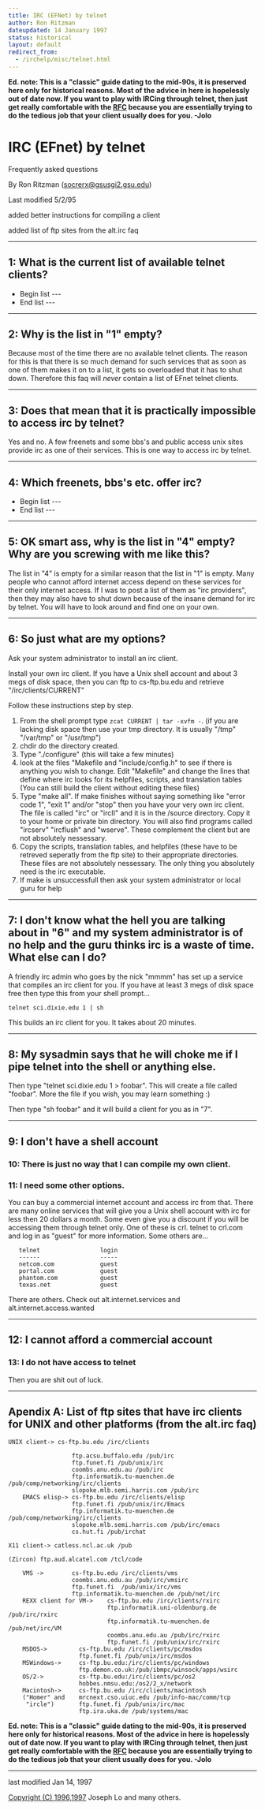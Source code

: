 ```yaml
---
title: IRC (EFNet) by telnet
author: Ron Ritzman
dateupdated: 14 January 1997
status: historical
layout: default
redirect_from:
  - /irchelp/misc/telnet.html
---
```

**Ed. note: This is a "classic" guide dating to the mid-90s, it is preserved here only for historical reasons. Most of the advice in here is hopelessly out of date now. If you want to play with IRCing through telnet, then just get really comfortable with the [RFC](../rfc/) because you are essentially trying to do the tedious job that your client usually does for you. -Jolo**

#  IRC (EFnet) by telnet

Frequently asked questions

By Ron Ritzman (socrerx@gsusgi2.gsu.edu)

Last modified 5/2/95

added better instructions for compiling a client

added list of ftp sites from the alt.irc faq

* * *

## 1: What is the current list of available telnet clients?

  * Begin list ---
  * End list ---

* * *

## 2: Why is the list in "1" empty?

Because most of the time there are no available telnet clients. The reason for
this is that there is so much demand for such services that as soon as one of
them makes it on to a list, it gets so overloaded that it has to shut down.
Therefore this faq will *never* contain a list of EFnet telnet clients.

* * *

## 3: Does that mean that it is practically impossible to access irc by telnet?

Yes and no. A few freenets and some bbs's and public access unix sites provide
irc as one of their services. This is one way to access irc by telnet.

* * *

## 4: Which freenets, bbs's etc. offer irc?

  * Begin list ---
  * End list ---

* * *

## 5: OK smart ass, why is the list in "4" empty? Why are you screwing with me like this?

The list in "4" is empty for a similar reason that the list in "1" is empty.
Many people who cannot afford internet access depend on these services for
their only internet access. If I was to post a list of them as "irc
providers", then they may also have to shut down because of the insane demand
for irc by telnet. You will have to look around and find one on your own.

* * *

## 6: So just what are my options?

Ask your system administrator to install an irc client.

Install your own irc client. If you have a Unix shell account and about 3 megs
of disk space, then you can ftp to cs-ftp.bu.edu and retrieve
"/irc/clients/CURRENT"

Follow these instructions step by step.

  1. From the shell prompt type `zcat CURRENT | tar -xvfm -`. (if you are lacking disk space then use your tmp directory. It is usually "/tmp" "/var/tmp" or "/usr/tmp")
  2. chdir do the directory created.
  3. Type "./configure" (this will take a few minutes)
  4. look at the files "Makefile and "include/config.h" to see if there is anything you wish to change. Edit "Makefile" and change the lines that define where irc looks for its helpfiles, scripts, and translation tables (You can still build the client without editing these files)
  5. Type "make all". If make finishes without saying something like "error code 1", "exit 1" and/or "stop" then you have your very own irc client. The file is called "irc" or "ircII" and it is in the /source directory. Copy it to your home or private bin directory. You will also find programs called "ircserv" "ircflush" and "wserve". These complement the client but are not absolutely nessessary.
  6. Copy the scripts, translation tables, and helpfiles (these have to be retreved seperatly from the ftp site) to their appropriate directories. These files are not absolutely nessessary. The only thing you absolutely need is the irc executable.
  7. If make is unsuccessfull then ask your system administrator or local guru for help

* * *

## 7: I don't know what the hell you are talking about in "6" and my system administrator is of no help and the guru thinks irc is a waste of time. What else can I do?

A friendly irc admin who goes by the nick "mmmm" has set up a service that
compiles an irc client for you. If you have at least 3 megs of disk space free
then type this from your shell prompt...

`telnet sci.dixie.edu 1 | sh`

This builds an irc client for you. It takes about 20 minutes.

* * *

##  8: My sysadmin says that he will choke me if I pipe telnet into the shell or anything else.

Then type "telnet sci.dixie.edu 1 > foobar". This will create a file called
"foobar". More the file if you wish, you may learn something :)

Then type "sh foobar" and it will build a client for you as in "7".

* * *

##  9: I don't have a shell account

### 10: There is just no way that I can compile my own client.

### 11: I need some other options.

You can buy a commercial internet account and access irc from that. There are
many online services that will give you a Unix shell account with irc for less
then 20 dollars a month. Some even give you a discount if you will be
accessing them through telnet only. One of these is crl. telnet to crl.com and
log in as "guest" for more information. Some others are...



       telnet                 login
       ------                 -----
       netcom.com             guest
       portal.com             guest
       phantom.com            guest
       texas.net              guest


There are others. Check out alt.internet.services and
alt.internet.access.wanted

* * *

##  12: I cannot afford a commercial account

### 13: I do not have access to telnet

Then you are shit out of luck.

* * *

##  Apendix A: List of ftp sites that have irc clients for UNIX and other platforms (from the alt.irc faq)

```
UNIX client-> cs-ftp.bu.edu /irc/clients

                  ftp.acsu.buffalo.edu /pub/irc
                  ftp.funet.fi /pub/unix/irc
                  coombs.anu.edu.au /pub/irc
                  ftp.informatik.tu-muenchen.de /pub/comp/networking/irc/clients
                  slopoke.mlb.semi.harris.com /pub/irc
    EMACS elisp-> cs-ftp.bu.edu /irc/clients/elisp
                  ftp.funet.fi /pub/unix/irc/Emacs
                  ftp.informatik.tu-muenchen.de /pub/comp/networking/irc/clients
                  slopoke.mlb.semi.harris.com /pub/irc/emacs
                  cs.hut.fi /pub/irchat

X11 client-> catless.ncl.ac.uk /pub

(Zircon) ftp.aud.alcatel.com /tcl/code

    VMS ->        cs-ftp.bu.edu /irc/clients/vms
                  coombs.anu.edu.au /pub/irc/vmsirc
                  ftp.funet.fi  /pub/unix/irc/vms
                  ftp.informatik.tu-muenchen.de /pub/net/irc
    REXX client for VM->    cs-ftp.bu.edu /irc/clients/rxirc
                            ftp.informatik.uni-oldenburg.de /pub/irc/rxirc
                            ftp.informatik.tu-muenchen.de /pub/net/irc/VM
                            coombs.anu.edu.au /pub/irc/rxirc
                            ftp.funet.fi /pub/unix/irc/rxirc
    MSDOS->         cs-ftp.bu.edu /irc/clients/pc/msdos
                    ftp.funet.fi /pub/unix/irc/msdos
    MSWindows->     cs-ftp.bu.edu:/irc/clients/pc/windows
                    ftp.demon.co.uk:/pub/ibmpc/winsock/apps/wsirc
    OS/2->          cs-ftp.bu.edu:/irc/clients/pc/os2
                    hobbes.nmsu.edu:/os2/2_x/network
    Macintosh->     cs-ftp.bu.edu /irc/clients/macintosh
    ("Homer" and    mrcnext.cso.uiuc.edu /pub/info-mac/comm/tcp
     "ircle")       ftp.funet.fi /pub/unix/irc/mac
                    ftp.ira.uka.de /pub/systems/mac
```


**Ed. note: This is a "classic" guide dating to the mid-90s, it is preserved here only for historical reasons. Most of the advice in here is hopelessly out of date now. If you want to play with IRCing through telnet, then just get really comfortable with the [RFC](../rfc/) because you are essentially trying to do the tedious job that your client usually does for you. -Jolo**

* * *


last modified Jan 14, 1997

[Copyright (C) 1996,1997](/irchelp/credit.html) Joseph Lo and many others.
